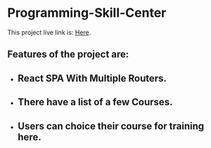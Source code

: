 # Programming-Skill-Center

This project live link is: [Here](https://lucid-boyd-07d7c4.netlify.app/). 

## Features of the  project are:
  * ##  React SPA With Multiple Routers.
  * ## There have a list of a few Courses.
  * ## Users can  choice their course for training here.

